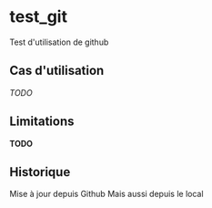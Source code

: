 # test_git
Test d'utilisation de github

## Cas d'utilisation

*TODO*

## Limitations

**TODO**

## Historique

Mise à jour depuis Github
Mais aussi depuis le local


